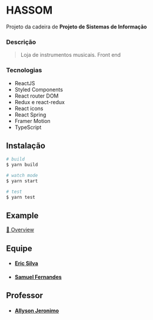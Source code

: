 # HASSOM
Projeto da cadeira de **Projeto de Sistemas de Informação**

### Descrição

> Loja de instrumentos musicais.
> Front end

### Tecnologias 

* ReactJS
* Styled Components
* React router DOM
* Redux e react-redux
* React icons
* React Spring
* Framer Motion
* TypeScript

## Instalação

``` bash
# build
$ yarn build
````  
````bash
# watch mode
$ yarn start
````  
````bash
# test
$ yarn test
````

## Example

[🚀 Overview](https://relaxed-agnesi-081b61.netlify.app/)

## Equipe

* #### [Eric Silva](https://github.com/eric218110/)
* #### [Samuel Fernandes](https://github.com/Samuelxd42/)

## Professor

* #### [Allyson Jeronimo](https://github.com/allysonjeronimo)
